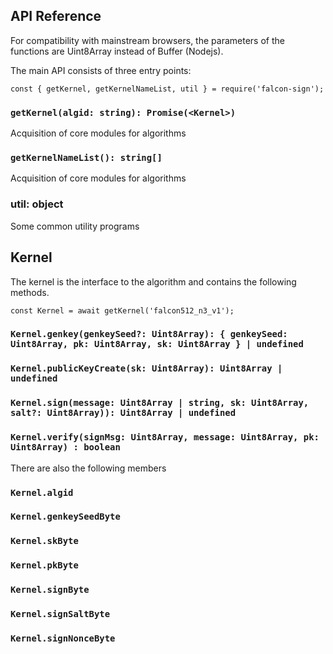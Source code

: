 API Reference
---

For compatibility with mainstream browsers, the parameters of the functions are Uint8Array instead of Buffer (Nodejs).

The main API consists of three entry points:

	const { getKernel, getKernelNameList, util } = require('falcon-sign');

### `getKernel(algid: string): Promise(<Kernel>)`
Acquisition of core modules for algorithms

### `getKernelNameList(): string[]`
Acquisition of core modules for algorithms

### util: object
Some common utility programs

Kernel
---
The kernel is the interface to the algorithm and contains the following methods.

	const Kernel = await getKernel('falcon512_n3_v1');

### `Kernel.genkey(genkeySeed?: Uint8Array): { genkeySeed: Uint8Array, pk: Uint8Array, sk: Uint8Array } | undefined`

### `Kernel.publicKeyCreate(sk: Uint8Array): Uint8Array | undefined`

### `Kernel.sign(message: Uint8Array | string, sk: Uint8Array, salt?: Uint8Array)): Uint8Array | undefined`

### `Kernel.verify(signMsg: Uint8Array, message: Uint8Array, pk: Uint8Array) : boolean`

There are also the following members

### `Kernel.algid`

### `Kernel.genkeySeedByte`

### `Kernel.skByte`

### `Kernel.pkByte`

### `Kernel.signByte`

### `Kernel.signSaltByte`

### `Kernel.signNonceByte`









